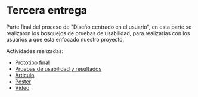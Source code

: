 # Tercera entrega
Parte final del proceso de "Diseño centrado en el usuario", en esta parte se realizaron los bosquejos de pruebas de usabilidad, para realizarlas con los usuarios a que esta enfocado nuestro proyecto.

Actividades realizadas:
* [Prototipo final](https://practicalsession.invisionapp.com/prototype/Prototipo-IHC-FINAL-ck9rnxpny00c70q01efivt67a/play/b23a3321)
* [Pruebas de usabilidad y resultados](https://github.com/JoseBaezaP/IHC/blob/master/Entrega%20final/Plan%20de%20Pruebas%20de%20Usabilidad.docx.pdf)
* [Articulo]()
* [Poster]()
* [Video]()
  